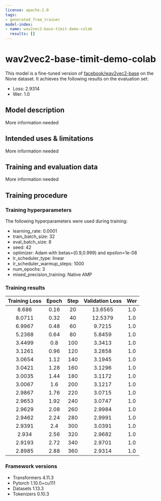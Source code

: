 ```yaml
---
license: apache-2.0
tags:
- generated_from_trainer
model-index:
- name: wav2vec2-base-timit-demo-colab
  results: []
---
```


<!-- This model card has been generated automatically according to the information the Trainer had access to. You
should probably proofread and complete it, then remove this comment. -->

# wav2vec2-base-timit-demo-colab

This model is a fine-tuned version of [facebook/wav2vec2-base](https://huggingface.co/facebook/wav2vec2-base) on the None dataset.
It achieves the following results on the evaluation set:
- Loss: 2.9314
- Wer: 1.0

## Model description

More information needed

## Intended uses & limitations

More information needed

## Training and evaluation data

More information needed

## Training procedure

### Training hyperparameters

The following hyperparameters were used during training:
- learning_rate: 0.0001
- train_batch_size: 32
- eval_batch_size: 8
- seed: 42
- optimizer: Adam with betas=(0.9,0.999) and epsilon=1e-08
- lr_scheduler_type: linear
- lr_scheduler_warmup_steps: 1000
- num_epochs: 3
- mixed_precision_training: Native AMP

### Training results

| Training Loss | Epoch | Step | Validation Loss | Wer |
|:-------------:|:-----:|:----:|:---------------:|:---:|
| 8.686         | 0.16  | 20   | 13.6565         | 1.0 |
| 8.0711        | 0.32  | 40   | 12.5379         | 1.0 |
| 6.9967        | 0.48  | 60   | 9.7215          | 1.0 |
| 5.2368        | 0.64  | 80   | 5.8459          | 1.0 |
| 3.4499        | 0.8   | 100  | 3.3413          | 1.0 |
| 3.1261        | 0.96  | 120  | 3.2858          | 1.0 |
| 3.0654        | 1.12  | 140  | 3.1945          | 1.0 |
| 3.0421        | 1.28  | 160  | 3.1296          | 1.0 |
| 3.0035        | 1.44  | 180  | 3.1172          | 1.0 |
| 3.0067        | 1.6   | 200  | 3.1217          | 1.0 |
| 2.9867        | 1.76  | 220  | 3.0715          | 1.0 |
| 2.9653        | 1.92  | 240  | 3.0747          | 1.0 |
| 2.9629        | 2.08  | 260  | 2.9984          | 1.0 |
| 2.9462        | 2.24  | 280  | 2.9991          | 1.0 |
| 2.9391        | 2.4   | 300  | 3.0391          | 1.0 |
| 2.934         | 2.56  | 320  | 2.9682          | 1.0 |
| 2.9193        | 2.72  | 340  | 2.9701          | 1.0 |
| 2.8985        | 2.88  | 360  | 2.9314          | 1.0 |


### Framework versions

- Transformers 4.11.3
- Pytorch 1.10.0+cu111
- Datasets 1.13.3
- Tokenizers 0.10.3
